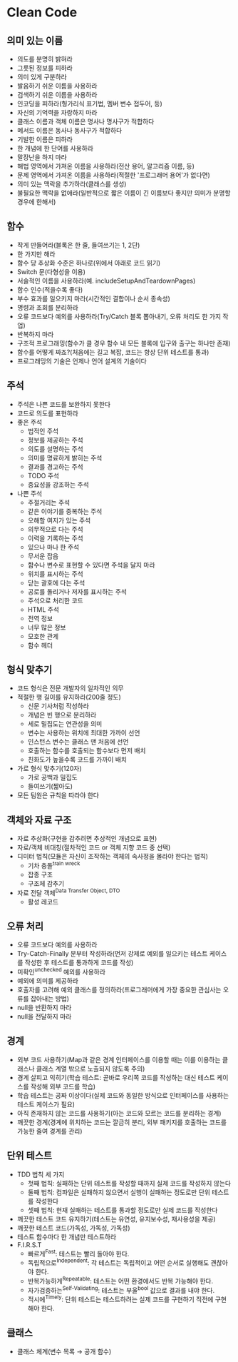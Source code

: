 # Clean Code

## 의미 있는 이름
- 의도를 분명히 밝혀라  
- 그릇된 정보를 피하라  
- 의미 있게 구분하라  
- 발음하기 쉬운 이름을 사용하라
- 검색하기 쉬운 이름을 사용하라
- 인코딩을 피하라(헝가리식 표기법, 멤버 변수 접두어, 등)
- 자신의 기억력을 자랑하지 마라
- 클래스 이름과 객체 이름은 명사나 명사구가 적합하다
- 메서드 이름은 동사나 동사구가 적합하다
- 기발한 이름은 피하라
- 한 개념에 한 단어를 사용하라
- 말장난을 하지 마라
- 해법 영역에서 가져온 이름을 사용하라(전산 용어, 알고리즘 이름, 등)
- 문제 영역에서 가져온 이름을 사용하라(적절한 '프로그래머 용어'가 없다면)
- 의미 있는 맥락을 추가하라(클래스를 생성)
- 불필요한 맥락을 없애라(일반적으로 짧은 이름이 긴 이름보다 좋지만 의미가 분명할 경우에 한해서)

## 함수
- 작게 만들어라(블록은 한 줄, 들여쓰기는 1, 2단)
- 한 가지만 해라
- 함수 당 추상화 수준은 하나로(위에서 아래로 코드 읽기)
- Switch 문(다형성을 이용)
- 서술적인 이름을 사용하라(예. includeSetupAndTeardownPages)
- 함수 인수(적을수록 좋다)
- 부수 효과를 일으키지 마라(시간적인 결합이나 순서 종속성)
- 명령과 조회를 분리하라
- 오류 코드보다 예외를 사용하라(Try/Catch 블록 뽑아내기, 오류 처리도 한 가지 작업)
- 반복하지 마라
- 구조적 프로그래밍(함수가 클 경우 함수 내 모든 블록에 입구와 출구는 하나만 존재)
- 함수를 어떻게 짜죠?(처음에는 길고 복잡, 코드는 항상 단위 테스트를 통과)
- 프로그래밍의 기술은 언제나 언어 설계의 기술이다

## 주석
- 주석은 나쁜 코드를 보완하지 못한다
- 코드로 의도를 표현하라
- 좋은 주석
  - 법적인 주석
  - 정보를 제공하는 주석
  - 의도를 설명하는 주석
  - 의미를 명료하게 밝히는 주석
  - 결과를 경고하는 주석
  - TODO 주석
  - 중요성을 강조하는 주석
- 나쁜 주석
  - 주절거리는 주석
  - 같은 이야기를 중복하는 주석
  - 오해할 여지가 있는 주석
  - 의무적으로 다는 주석
  - 이력을 기록하는 주석
  - 있으나 마나 한 주석
  - 무서운 잡음
  - 함수나 변수로 표현할 수 있다면 주석을 달지 마라
  - 위치를 표시하는 주석
  - 닫는 괄호에 다는 주석
  - 공로를 돌리거나 저자를 표시하는 주석
  - 주석으로 처리한 코드
  - HTML 주석
  - 전역 정보
  - 너무 많은 정보
  - 모호한 관계
  - 함수 헤더

## 형식 맞추기
- 코드 형식은 전문 개발자의 일차적인 의무
- 적절한 행 길이를 유지하라(200줄 정도)
  - 신문 기사처럼 작성하라
  - 개념은 빈 행으로 분리하라
  - 세로 밀집도는 연관성을 의미
  - 변수는 사용하는 위치에 최대한 가까이 선언
  - 인스턴스 변수는 클래스 맨 처음에 선언
  - 호출하는 함수를 호출되는 함수보다 먼저 배치
  - 친화도가 높을수록 코드를 가까이 배치
- 가로 형식 맞추기(120자)
  - 가로 공백과 밀집도
  - 들여쓰기(짧아도)
- 모든 팀원은 규칙을 따라야 한다

## 객체와 자료 구조
- 자료 추상화(구현을 감추려면 추상적인 개념으로 표현)
- 자료/객체 비대칭(절차적인 코드 or 객체 지향 코드 중 선택)
- 디미터 법칙(모듈은 자신이 조작하는 객체의 속사정을 몰라야 한다는 법칙)
  - 기차 충돌<sup>train wreck</sup>
  - 잡종 구조
  - 구조체 감추기
- 자료 전달 객체<sup>Data Transfer Object, DTO</sup>
  - 활성 레코드

## 오류 처리  
- 오류 코드보다 예외를 사용하라
- Try-Catch-Finally 문부터 작성하라(먼저 강제로 예외를 일으키는 테스트 케이스를 작성한 후 테스트를 통과하게 코드를 작성)
- 미확인<sup>unchecked</sup> 예외를 사용하라
- 예외에 의미를 제공하라
- 호출자를 고려해 예외 클래스를 정의하라(프로그래머에게 가장 중요한 관심사는 오류를 잡아내는 방법)
- null을 반환하지 마라
- null을 전달하지 마라

## 경계
- 외부 코드 사용하기(Map과 같은 경계 인터페이스를 이용할 때는 이를 이용하는 클래스나 클래스 계열 밖으로 노출되지 않도록 주의)
- 경계 살피고 익히기(학습 테스트: 곧바로 우리쪽 코드를 작성하는 대신 테스트 케이스를 작성해 외부 코드를 학습)
- 학습 테스트는 공짜 이상이다(실제 코드와 동일한 방식으로 인터페이스를 사용하는 테스트 케이스가 필요)
- 아직 존재하지 않는 코드를 사용하기(아는 코드와 모르는 코드를 분리하는 경계)
- 깨끗한 경계(경계에 위치하는 코드는 깔금히 분리, 외부 패키지를 호출하는 코드를 가능한 줄여 경계를 관리)

## 단위 테스트
- TDD 법칙 세 가지
  - 첫째 법칙: 실패하는 단위 테스트를 작성할 때까지 실제 코드를 작성하지 않는다
  - 둘째 법칙: 컴파일은 실패하지 않으면서 실행이 실패하는 정도로만 단위 테스트를 작성한다
  - 셋째 법칙: 현재 실패하는 테스트를 통과할 정도로만 실제 코드를 작성한다
- 깨끗한 테스트 코드 유지하기(테스트는 유연성, 유지보수성, 재사용성을 제공)
- 깨끗한 테스트 코드(가독성, 가독성, 가독성)  
- 테스트 함수마다 한 개념만 테스트하라
- F.I.R.S.T
  - 빠르게<sup>Fast</sup>: 테스트는 빨리 돌아야 한다.  
  - 독립적으로<sup>Independent</sup>: 각 테스트는 독립적이고 어떤 순서로 실행해도 괜찮아야 한다.  
  - 반복가능하게<sup>Repeatable</sup>: 테스트는 어떤 환경에서도 반복 가능해야 한다.  
  - 자가검증하는<sup>Self-Validating</sup>: 테스트는 부울<sup>bool</sup> 값으로 결과를 내야 한다.  
  - 적시에<sup>Timely</sup>: 단위 테스트는 테스트하려는 실제 코드를 구현하기 직전에 구현해야 한다.  

## 클래스
- 클래스 체계(변수 목록 → 공개 함수)
